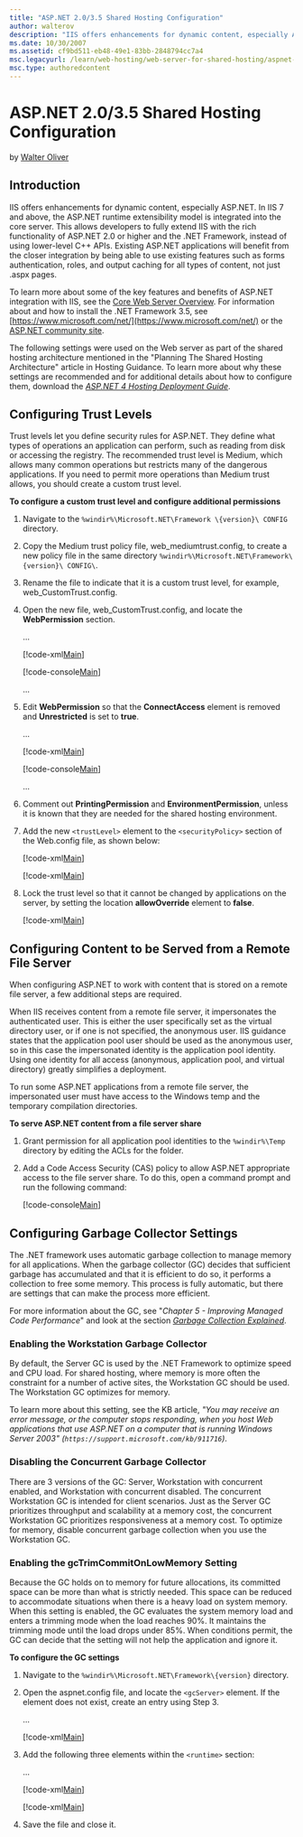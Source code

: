 ```yaml
---
title: "ASP.NET 2.0/3.5 Shared Hosting Configuration"
author: walterov
description: "IIS offers enhancements for dynamic content, especially ASP.NET. In IIS 7 and above, the ASP.NET runtime extensibility model is integrated into the core serv..."
ms.date: 10/30/2007
ms.assetid: cf9bd511-eb48-49e1-83bb-2848794cc7a4
msc.legacyurl: /learn/web-hosting/web-server-for-shared-hosting/aspnet-20-35-shared-hosting-configuration
msc.type: authoredcontent
---
```

# ASP.NET 2.0/3.5 Shared Hosting Configuration

by [Walter Oliver](https://github.com/walterov)

## Introduction

IIS offers enhancements for dynamic content, especially ASP.NET. In IIS 7 and above, the ASP.NET runtime extensibility model is integrated into the core server. This allows developers to fully extend IIS with the rich functionality of ASP.NET 2.0 or higher and the .NET Framework, instead of using lower-level C++ APIs. Existing ASP.NET applications will benefit from the closer integration by being able to use existing features such as forms authentication, roles, and output caching for all types of content, not just .aspx pages.

To learn more about some of the key features and benefits of ASP.NET integration with IIS, see the [Core Web Server Overview](../../get-started/introduction-to-iis/iis-web-server-overview.md). For information about and how to install the .NET Framework 3.5, see [https://www.microsoft.com/net/](https://www.microsoft.com/net/) or the [ASP.NET community site](https://www.asp.net/ "ASP.NET community site").

The following settings were used on the Web server as part of the shared hosting architecture mentioned in the "Planning The Shared Hosting Architecture" article in Hosting Guidance. To learn more about why these settings are recommended and for additional details about how to configure them, download the *[ASP.NET 4 Hosting Deployment Guide](https://go.microsoft.com/fwlink/?LinkId=191365 "ASP.NET 4 Hosting Deployment Guide")*.

<a id="_Toc180824182"></a>

## Configuring Trust Levels

Trust levels let you define security rules for ASP.NET. They define what types of operations an application can perform, such as reading from disk or accessing the registry. The recommended trust level is Medium, which allows many common operations but restricts many of the dangerous applications. If you need to permit more operations than Medium trust allows, you should create a custom trust level.

**To configure a custom trust level and configure additional permissions**

1. Navigate to the `%windir%\Microsoft.NET\Framework \{version}\ CONFIG` directory.
2. Copy the Medium trust policy file, web\_mediumtrust.config, to create a new policy file in the same directory `%windir%\Microsoft.NET\Framework\{version}\ CONFIG\`.
3. Rename the file to indicate that it is a custom trust level, for example, web\_CustomTrust.config.
4. Open the new file, web\_CustomTrust.config, and locate the **WebPermission** section.  

    ...

    [!code-xml[Main](aspnet-20-35-shared-hosting-configuration/samples/sample1.xml)]

    [!code-console[Main](aspnet-20-35-shared-hosting-configuration/samples/sample2.cmd)]

    ...
5. Edit **WebPermission** so that the **ConnectAccess** element is removed and **Unrestricted** is set to **true**.  

    ...

    [!code-xml[Main](aspnet-20-35-shared-hosting-configuration/samples/sample3.xml)]

    [!code-console[Main](aspnet-20-35-shared-hosting-configuration/samples/sample4.cmd)]

    ...
6. Comment out **PrintingPermission** and **EnvironmentPermission**, unless it is known that they are needed for the shared hosting  environment.
7. Add the new `<trustLevel>` element to the `<securityPolicy>` section of the Web.config file, as shown below:  

    [!code-xml[Main](aspnet-20-35-shared-hosting-configuration/samples/sample5.xml)]

    [!code-xml[Main](aspnet-20-35-shared-hosting-configuration/samples/sample6.xml)]
8. Lock the trust level so that it cannot be changed by applications on the server, by setting the location **allowOverride** element to **false**.  

    [!code-xml[Main](aspnet-20-35-shared-hosting-configuration/samples/sample7.xml)]

<a id="_Toc180824183"></a>

## Configuring Content to be Served from a Remote File Server

When configuring ASP.NET to work with content that is stored on a remote file server, a few additional steps are required.

When IIS receives content from a remote file server, it impersonates the authenticated user. This is either the user specifically set as the virtual directory user, or if one is not specified, the anonymous user. IIS guidance states that the application pool user should be used as the anonymous user, so in this case the impersonated identity is the application pool identity. Using one identity for all access (anonymous, application pool, and virtual directory) greatly simplifies a deployment.

To run some ASP.NET applications from a remote file server, the impersonated user must have access to the Windows temp and the temporary compilation directories.

**To serve ASP.NET content from a file server share**

1. Grant permission for all application pool identities to the `%windir%\Temp` directory by editing the ACLs for the folder.
2. Add a Code Access Security (CAS) policy to allow ASP.NET appropriate access to the file server share. To do this, open a command prompt and run the following command:  

    [!code-console[Main](aspnet-20-35-shared-hosting-configuration/samples/sample8.cmd)]

<a id="_Toc180824185"></a>

## Configuring Garbage Collector Settings

The .NET framework uses automatic garbage collection to manage memory for all applications. When the garbage collector (GC) decides that sufficient garbage has accumulated and that it is efficient to do so, it performs a collection to free some memory. This process is fully automatic, but there are settings that can make the process more efficient.

For more information about the GC, see "*Chapter 5 - Improving Managed Code Performance*" and look at the section *[Garbage Collection Explained](https://msdn.microsoft.com/library/ms998547.aspx#scalenetchapt05_topic9 "Garbage Collection Explained")*.

### Enabling the Workstation Garbage Collector

By default, the Server GC is used by the .NET Framework to optimize speed and CPU load. For shared hosting, where memory is more often the constraint for a number of active sites, the Workstation GC should be used. The Workstation GC optimizes for memory.

To learn more about this setting, see the KB article, *"You may receive an error message, or the computer stops responding, when you host Web applications that use ASP.NET on a computer that is running Windows Server 2003" (`https://support.microsoft.com/kb/911716`)*.

### Disabling the Concurrent Garbage Collector

There are 3 versions of the GC: Server, Workstation with concurrent enabled, and Workstation with concurrent disabled. The concurrent Workstation GC is intended for client scenarios. Just as the Server GC prioritizes throughput and scalability at a memory cost, the concurrent Workstation GC prioritizes responsiveness at a memory cost. To optimize for memory, disable concurrent garbage collection when you use the Workstation GC.

### Enabling the gcTrimCommitOnLowMemory Setting

Because the GC holds on to memory for future allocations, its committed space can be more than what is strictly needed. This space can be reduced to accommodate situations when there is a heavy load on system memory. When this setting is enabled, the GC evaluates the system memory load and enters a trimming mode when the load reaches 90%. It maintains the trimming mode until the load drops under 85%. When conditions permit, the GC can decide that the setting will not help the application and ignore it.

**To configure the GC settings**

1. Navigate to the `%windir%\Microsoft.NET\Framework\{version}` directory.
2. Open the aspnet.config file, and locate the `<gcServer>` element. If the element does not exist, create an entry using Step 3.  

    ...

    [!code-xml[Main](aspnet-20-35-shared-hosting-configuration/samples/sample9.xml)]
3. Add the following three elements within the `<runtime>` section:  

    ...

    [!code-xml[Main](aspnet-20-35-shared-hosting-configuration/samples/sample10.xml)]

    [!code-xml[Main](aspnet-20-35-shared-hosting-configuration/samples/sample11.xml)]
4. Save the file and close it.
